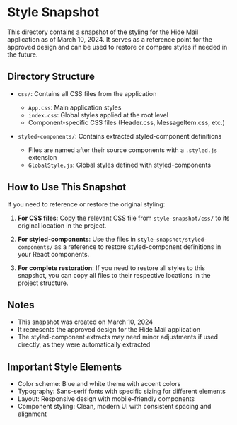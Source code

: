 # Style Snapshot

This directory contains a snapshot of the styling for the Hide Mail application as of March 10, 2024. It serves as a reference point for the approved design and can be used to restore or compare styles if needed in the future.

## Directory Structure

- `css/`: Contains all CSS files from the application
  - `App.css`: Main application styles
  - `index.css`: Global styles applied at the root level
  - Component-specific CSS files (Header.css, MessageItem.css, etc.)

- `styled-components/`: Contains extracted styled-component definitions
  - Files are named after their source components with a `.styled.js` extension
  - `GlobalStyle.js`: Global styles defined with styled-components

## How to Use This Snapshot

If you need to reference or restore the original styling:

1. **For CSS files**: Copy the relevant CSS file from `style-snapshot/css/` to its original location in the project.

2. **For styled-components**: Use the files in `style-snapshot/styled-components/` as a reference to restore styled-component definitions in your React components.

3. **For complete restoration**: If you need to restore all styles to this snapshot, you can copy all files to their respective locations in the project structure.

## Notes

- This snapshot was created on March 10, 2024
- It represents the approved design for the Hide Mail application
- The styled-component extracts may need minor adjustments if used directly, as they were automatically extracted

## Important Style Elements

- Color scheme: Blue and white theme with accent colors
- Typography: Sans-serif fonts with specific sizing for different elements
- Layout: Responsive design with mobile-friendly components
- Component styling: Clean, modern UI with consistent spacing and alignment 